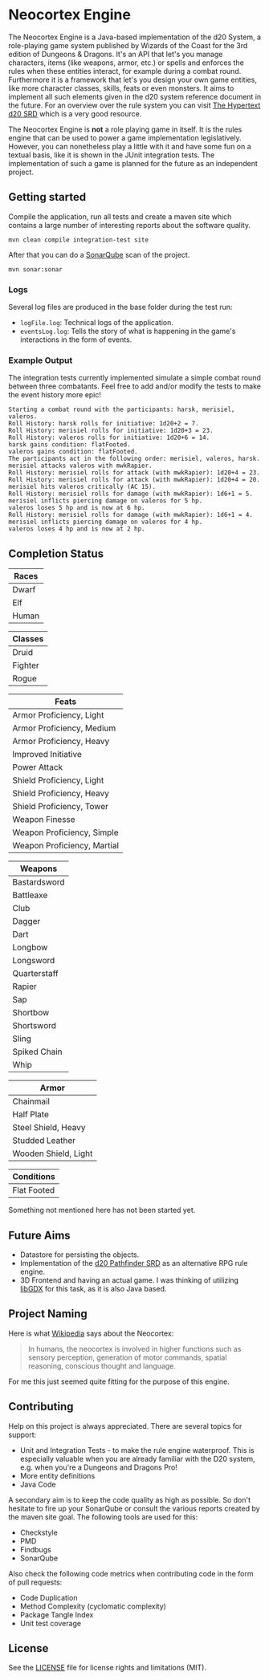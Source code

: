 # Neocortex Engine

The Neocortex Engine is a Java-based implementation of the d20 System, a role-playing game system published by Wizards of the Coast for the 3rd edition of Dungeons & Dragons.
It's an API that let's you manage characters, items (like weapons, armor, etc.) or spells and enforces the rules when these entities interact, for example during a combat round.
Furthermore it is a framework that let's you design your own game entities, like more character classes, skills, feats or even monsters.
It aims to implement all such elements given in the d20 system reference document in the future. For an overview over the rule system you can visit [The Hypertext d20 SRD](http://www.d20srd.org/) which is a very good resource.

The Neocortex Engine is **not** a role playing game in itself. It is the rules engine that can be used to power a game implementation legislatively. However, you can nonetheless play a little with it and have some fun on a textual basis, like it is shown in the JUnit integration tests. The implementation of such a game is planned for the future as an independent project.

## Getting started

Compile the application, run all tests and create a maven site which contains a large number of interesting reports about the software quality.

```
mvn clean compile integration-test site
```

After that you can do a [SonarQube](http://www.sonarqube.org/) scan of the project.

```
mvn sonar:sonar
```

### Logs

Several log files are produced in the base folder during the test run:

 * ```logFile.log```: Technical logs of the application.
 * ```eventsLog.log```: Tells the story of what is happening in the game's interactions in the form of events.

### Example Output

The integration tests currently implemented simulate a simple combat round between three combatants. Feel free to add and/or modify the tests to make the event history more epic!

```
Starting a combat round with the participants: harsk, merisiel, valeros.
Roll History: harsk rolls for initiative: 1d20+2 = 7.
Roll History: merisiel rolls for initiative: 1d20+3 = 23.
Roll History: valeros rolls for initiative: 1d20+6 = 14.
harsk gains condition: flatFooted.
valeros gains condition: flatFooted.
The participants act in the following order: merisiel, valeros, harsk.
merisiel attacks valeros with mwkRapier.
Roll History: merisiel rolls for attack (with mwkRapier): 1d20+4 = 23.
Roll History: merisiel rolls for attack (with mwkRapier): 1d20+4 = 20.
merisiel hits valeros critically (AC 15).
Roll History: merisiel rolls for damage (with mwkRapier): 1d6+1 = 5.
merisiel inflicts piercing damage on valeros for 5 hp.
valeros loses 5 hp and is now at 6 hp.
Roll History: merisiel rolls for damage (with mwkRapier): 1d6+1 = 4.
merisiel inflicts piercing damage on valeros for 4 hp.
valeros loses 4 hp and is now at 2 hp.
```

## Completion Status

|Races|
|-----|
|Dwarf| 5% |
|Elf  | 5% |
|Human| 5% |

|Classes|
|-------|
|Druid  | 1% |
|Fighter| 5% |
|Rogue  | 5% |

|Feats|
|-----|
|Armor Proficiency, Light   | 67% |
|Armor Proficiency, Medium  | 67% |
|Armor Proficiency, Heavy   | 67% |
|Improved Initiative        | 90% |
|Power Attack               | 67% |
|Shield Proficiency, Light  | 67% |
|Shield Proficiency, Heavy  | 67% |
|Shield Proficiency, Tower  | 67% |
|Weapon Finesse             | 67% |
|Weapon Proficiency, Simple | 67% |
|Weapon Proficiency, Martial| 67% |

|Weapons|
|-------|
|Bastardsword | 50% |
|Battleaxe    | 50% |
|Club         |  1% |
|Dagger       | 50% |
|Dart         |  5% |
|Longbow      | 50% |
|Longsword    | 50% |
|Quarterstaff |  1% |
|Rapier       | 50% |
|Sap          |  1% |
|Shortbow     |  1% |
|Shortsword   |  1% |
|Sling        |  5% |
|Spiked Chain |  1% |
|Whip         |  1% |

|Armor|
|-----|
|Chainmail            | 50% |
|Half Plate           | 50% |
|Steel Shield, Heavy  | 50% |
|Studded Leather      | 50% |
|Wooden Shield, Light | 50% |


|Conditions  |
|------------|
|Flat Footed | 90% |


Something not mentioned here has not been started yet.

## Future Aims

* Datastore for persisting the objects.
* Implementation of the [d20 Pathfinder SRD](http://www.d20pfsrd.com/) as an alternative RPG rule engine.
* 3D Frontend and having an actual game. I was thinking of utilizing [libGDX](http://libgdx.badlogicgames.com/) for this task, as it is also Java based.

## Project Naming

Here is what [Wikipedia](https://en.wikipedia.org/wiki/Neocortex) says about the Neocortex:
> In humans, the neocortex is involved in higher functions such as sensory perception, generation of motor commands, spatial reasoning, conscious thought and language.

For me this just seemed quite fitting for the purpose of this engine.

## Contributing

Help on this project is always appreciated. There are several topics for support:

 * Unit and Integration Tests - to make the rule engine waterproof. This is especially valuable when you are already familiar with the D20 system, e.g. when you're a Dungeons and Dragons Pro!
 * More entity definitions
 * Java Code

A secondary aim is to keep the code quality as high as possible. So don't hesitate to fire up your SonarQube or consult the various reports created by the maven site goal. The following tools are used for this:

 * Checkstyle
 * PMD
 * Findbugs
 * SonarQube

Also check the following code metrics when contributing code in the form of pull requests:

 * Code Duplication
 * Method Complexity (cyclomatic complexity)
 * Package Tangle Index
 * Unit test coverage

## License

See the [LICENSE](LICENSE.md) file for license rights and limitations (MIT).
